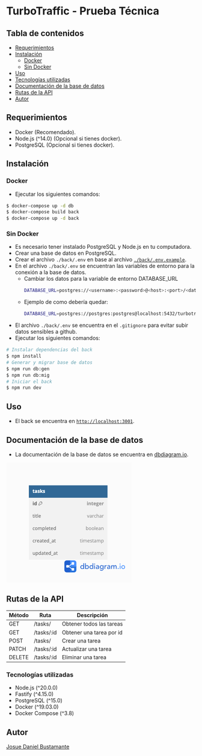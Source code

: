 # TurboTraffic - Prueba Técnica

## Tabla de contenidos
- [Requerimientos](#requerimientos)
- [Instalación](#instalación)
  - [Docker](#docker)
  - [Sin Docker](#sin-docker)
- [Uso](#uso)
- [Tecnologías utilizadas](#tecnologías-utilizadas)
- [Documentación de la base de datos](#documentación-de-la-base-de-datos)
- [Rutas de la API](#rutas-de-la-api)
- [Autor](#autor)

## Requerimientos
- Docker (Recomendado).
- Node.js (^14.0) (Opcional si tienes docker).
- PostgreSQL (Opcional si tienes docker).

## Instalación
### Docker
- Ejecutar los siguientes comandos:
```sh
$ docker-compose up -d db
$ docker-compose build back
$ docker-compose up -d back
```
### Sin Docker
- Es necesario tener instalado PostgreSQL y Node.js en tu computadora.
- Crear una base de datos en PostgreSQL.
- Crear el archivo `./back/.env` en base al archivo [`./back/.env.example`][#2].
- En el archivo `./back/.env` se encuentran las variables de entorno para la conexión a la base de datos.
  - Cambiar los datos para la variable de entorno DATABASE_URL
    ```sh
    DATABASE_URL=postgres://<username>:<password>@<host>:<port>/<database_name>
    ```
  - Ejemplo de como debería quedar:
    ```sh
    DATABASE_URL=postgres://postgres:postgres@localhost:5432/turbotraffic
    ```
- El archivo `./back/.env` se encuentra en el `.gitignore` para evitar subir datos sensibles a github.
- Ejecutar los siguientes comandos:
```sh
# Instalar dependencias del back
$ npm install
# Generar y migrar base de datos
$ npm run db:gen
$ npm run db:mig
# Iniciar el back
$ npm run dev
```

## Uso
- El back se encuentra en [`http://localhost:3001`][#1].

## Documentación de la base de datos
- La documentación de la base de datos se encuentra en [dbdiagram.io][#3].

![Diagrama de la base de datos](../docs/dbdiagram.png "Diagrama de la base de datos")

## Rutas de la API
| Método | Ruta | Descripción |
| ------ | ---- | ----------- |
| GET | /tasks/ | Obtener todos las tareas |
| GET | /tasks/:id | Obtener una tarea por id |
| POST | /tasks/ | Crear una tarea |
| PATCH | /tasks/:id | Actualizar una tarea |
| DELETE | /tasks/:id | Eliminar una tarea |

### Tecnologías utilizadas
- Node.js (^20.0.0)
- Fastify (^4.15.0)
- PostgreSQL (^15.0)
- Docker (^19.03.0)
- Docker Compose (^3.8)

## Autor
[Josue Daniel Bustamante](https://github.com/josuedanielbust)

[#1]: http://localhost:3001
[#2]: ./back/.env.example
[#3]: https://dbdiagram.io/d/64ddbb6e02bd1c4a5eead1e2
[#4]: ../docs/dbdiagram.png
